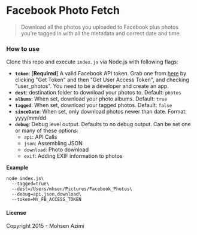 # Facebook Photo Fetch

> Download all the photos you uploaded to Facebook plus photos you're tagged in with all the metadata and correct date and time.

### How to use

Clone this repo and execute `index.js` via Node.js with following flags:

* **`token`**: [**Required**] A valid Facebook API token. Grab one from [here](https://developers.facebook.com/tools/explorer) by clicking "Get Token" and then "Get User Access Token", and checking "user_photos". You need to be a developer and create an app.
* **`dest`**: destination folder to download your photos to. Default: `photos`
* **`albums`**: When set, download your photo albums. Default: `true`
* **`tagged`**: When set, download your tagged photos. Default: `false`
* **`sinceDate`**: When set, only download photos newer than date. Format: yyyy/mm/dd
* **`debug`**: Debug level output. Defaults to no debug output. Can be set one or  many of these options:
  * `api`: API Calls
  * `json`: Assembling JSON
  * `download`: Photo download
  * `exif`: Adding EXIF information to photos

**Example**

```shell
node index.js\
  --tagged=true\
  --dest=/Users/mhsen/Pictures/Facebook_Photos\
  --debug=api,json,download\
  --token=MY_FB_ACCESS_TOKEN
```

#### License

Copyright 2015 - Mohsen Azimi
